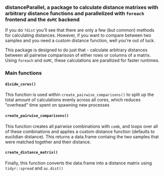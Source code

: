 ### distanceParallel, a package to calculate distance matrixes with arbitrary distance functions and parallelized with `foreach` frontend and the `doMC` backend

If you do `?dist` you'll see that there are only a few (but common) methods for calculating distances. However, if you want to compare between two samples and you need a custom distance function, well you're out of luck.

This package is designed to do just that - calculate arbitrary distances between all pairwise comparisosn of either rows or columns of a matrix. Using `foreach` and `doMC`, these calculations are parallized for faster runtimes.

### Main functions

#### `divide_cores()`

This function is used within `create_pairwise_comparisons()` to split up the total amount of calculations evenly across all cores, which reduces "overhead" time spent on spawning new processes

#### `create_pairwise_comparisons()`

This function creates all pairwise combinations with `comb`, and loops over all of these combinations and applies a custom distance function (defaults to euclidian distance). This returns a data.frame containg the two samples that were matched together and their distance.

#### `create_distance_matrix()`

Finally, this function converts the data.frame into a distance matrix using `tidyr::spread` and `as.dist()`
